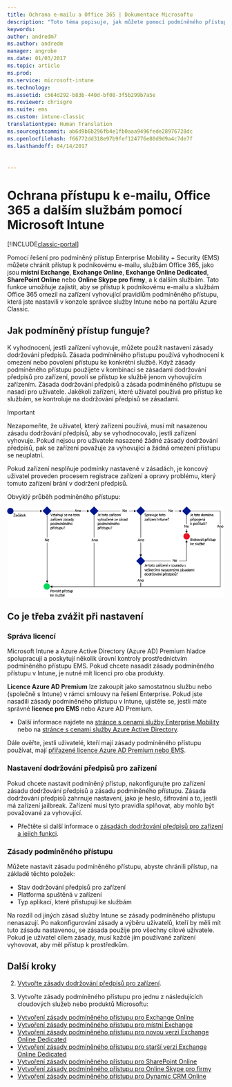 ```yaml
---
title: Ochrana e-mailu a Office 365 | Dokumentace Microsoftu
description: "Toto téma popisuje, jak můžete pomocí podmíněného přístupu povolit přístup k podnikovému e-mailu, podnikovým datům na SharePointu Online a k dalším službám jenom kompatibilním zařízením."
keywords: 
author: andredm7
ms.author: andredm
manager: angrobe
ms.date: 01/03/2017
ms.topic: article
ms.prod: 
ms.service: microsoft-intune
ms.technology: 
ms.assetid: c564d292-b83b-440d-bf08-3f5b299b7a5e
ms.reviewer: chrisgre
ms.suite: ems
ms.custom: intune-classic
translationtype: Human Translation
ms.sourcegitcommit: ab6d9b6b296fb4e1fb0aaa9496fede28976728dc
ms.openlocfilehash: f66772dd318e97b9fef124776e80d9d9a4c7de7f
ms.lasthandoff: 04/14/2017


---
```


# <a name="protect-access-to-email-office-365-and-other-services-with-microsoft-intune"></a>Ochrana přístupu k e-mailu, Office 365 a dalším službám pomocí Microsoft Intune

[!INCLUDE[classic-portal](../includes/classic-portal.md)]

Pomocí řešení pro podmíněný přístup Enterprise Mobility + Security (EMS) můžete chránit přístup k podnikovému e-mailu, službám Office 365, jako jsou **místní Exchange**, **Exchange Online**, **Exchange Online Dedicated**, **SharePoint Online** nebo **Online Skype pro firmy**, a k dalším službám. Tato funkce umožňuje zajistit, aby se přístup k podnikovému e-mailu a službám Office 365 omezil na zařízení vyhovující pravidlům podmíněného přístupu, která jste nastavili v konzole správce služby Intune nebo na portálu Azure Classic.
## <a name="how-does-conditional-access-work"></a>Jak podmíněný přístup funguje?
K vyhodnocení, jestli zařízení vyhovuje, můžete použít nastavení zásady dodržování předpisů. Zásada podmíněného přístupu používá vyhodnocení k omezení nebo povolení přístupu ke konkrétní službě. Když zásady podmíněného přístupu použijete v kombinaci se zásadami dodržování předpisů pro zařízení, povolí se přístup ke službě jenom vyhovujícím zařízením. Zásada dodržování předpisů a zásada podmíněného přístupu se nasadí pro uživatele. Jakékoli zařízení, které uživatel používá pro přístup ke službám, se kontroluje na dodržování předpisů se zásadami.

> [!IMPORTANT]
> Nezapomeňte, že uživatel, který zařízení používá, musí mít nasazenou zásadu dodržování předpisů, aby se vyhodnocovalo, jestli zařízení vyhovuje.
> Pokud nejsou pro uživatele nasazené žádné zásady dodržování předpisů, pak se zařízení považuje za vyhovující a žádná omezení přístupu se neuplatní.

Pokud zařízení nesplňuje podmínky nastavené v zásadách, je koncový uživatel proveden procesem registrace zařízení a opravy problému, který tomuto zařízení brání v dodržení předpisů.

Obvyklý průběh podmíněného přístupu:

![Diagram znázorňující rozhodovací body, které určují, jestli má mít zařízení přístup ke službě povolený, nebo blokovaný](../media/ConditionalAccess4.png)

## <a name="setup-considerations"></a>Co je třeba zvážit při nastavení

### <a name="licensing"></a>Správa licencí

Microsoft Intune a Azure Active Directory (Azure AD) Premium hladce spolupracují a poskytují několik úrovní kontroly prostřednictvím podmíněného přístupu EMS. Pokud chcete nasadit zásady podmíněného přístupu v Intune, je nutné mít licenci pro oba produkty.

**Licence Azure AD Premium** lze zakoupit jako samostatnou službu nebo (společně s Intune) v rámci smlouvy na řešení Enterprise. Pokud jste nasadili zásady podmíněného přístupu v Intune, ujistěte se, jestli máte správné **licence pro EMS** nebo Azure AD Premium.

- Další informace najdete na [stránce s cenami služby Enterprise Mobility](https://www.microsoft.com/cloud-platform/enterprise-mobility-pricing) nebo na [stránce s cenami služby Azure Active Directory](https://azure.microsoft.com/pricing/details/active-directory/).

Dále ověřte, jestli uživatelé, kteří mají zásady podmíněného přístupu používat, mají [přiřazené licence Azure AD Premium nebo EMS](/Intune/get-started/start-with-a-paid-subscription-to-microsoft-intune-step-4.md).

### <a name="device-compliance-settings"></a>Nastavení dodržování předpisů pro zařízení

Pokud chcete nastavit podmíněný přístup, nakonfigurujte pro zařízení zásadu dodržování předpisů a zásadu podmíněného přístupu. Zásada dodržování předpisů zahrnuje nastavení, jako je heslo, šifrování a to, jestli má zařízení jailbreak. Zařízení musí tyto pravidla splňovat, aby mohlo být považované za vyhovující.

- Přečtěte si další informace o [zásadách dodržování předpisů pro zařízení a jejich funkci](introduction-to-device-compliance-policies-in-microsoft-intune.md).

### <a name="conditional-access-policy"></a>Zásady podmíněného přístupu

Můžete nastavit zásadu podmíněného přístupu, abyste chránili přístup, na základě těchto položek:
- Stav dodržování předpisů pro zařízení
- Platforma spuštěná v zařízení
- Typ aplikací, které přistupují ke službám

Na rozdíl od jiných zásad služby Intune se zásady podmíněného přístupu nenasazují. Po nakonfigurování zásady a výběru uživatelů, kteří by měli mít tuto zásadu nastavenou, se zásada použije pro všechny cílové uživatele. Pokud je uživatel cílem zásady, musí každé jím používané zařízení vyhovovat, aby měl přístup k prostředkům.


## <a name="next-steps"></a>Další kroky


2. [Vytvořte zásady dodržování předpisů pro zařízení](create-a-device-compliance-policy-in-microsoft-intune.md).

2.  Vytvořte zásady podmíněného přístupu pro jednu z následujících cloudových služeb nebo produktů Microsoftu:

  - [Vytvoření zásady podmíněného přístupu pro Exchange Online](restrict-access-to-exchange-online-with-microsoft-intune.md)
  - [Vytvoření zásady podmíněného přístupu pro místní Exchange](restrict-access-to-exchange-onpremises-with-microsoft-intune.md)
  - [Vytvoření zásady podmíněného přístupu pro novou verzi Exchange Online Dedicated](restrict-access-to-exchange-online-with-microsoft-intune.md)
  - [Vytvoření zásady podmíněného přístupu pro starší verzi Exchange Online Dedicated](restrict-access-to-exchange-onpremises-with-microsoft-intune.md)
  - [Vytvoření zásady podmíněného přístupu pro SharePoint Online](restrict-access-to-sharepoint-online-with-microsoft-intune.md)
  - [Vytvoření zásady podmíněného přístupu pro Online Skype pro firmy](restrict-access-to-skype-for-business-online-with-microsoft-intune.md)
  - [Vytvoření zásady podmíněného přístupu pro Dynamic CRM Online](restrict-access-to-dynamics-crm-online-with-microsoft-intune.md)

